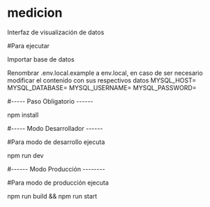 # medicion
Interfaz de visualización de datos

#Para ejecutar

Importar base de datos

Renombrar .env.local.example a env.local, en caso de ser necesario modificar el contenido con sus respectivos datos
MYSQL_HOST= 
MYSQL_DATABASE= 
MYSQL_USERNAME= 
MYSQL_PASSWORD=


#----- Paso Obligatorio ------

npm install

  

#----- Modo Desarrollador ------

#Para modo de desarrollo ejecuta

npm run dev

  

#------ Modo Producción --------

#Para modo de producción ejecuta

npm run build && npm run start
